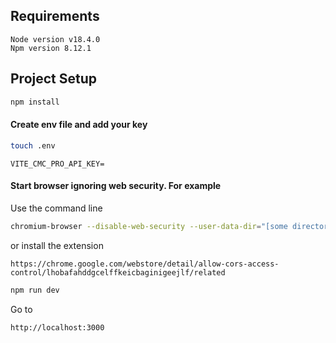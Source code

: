 ## Requirements

```
Node version v18.4.0
Npm version 8.12.1
```

## Project Setup

```sh
npm install
```
#### Create env file and add your key
```sh
touch .env
```

```
VITE_CMC_PRO_API_KEY=
```
#### Start browser ignoring web security. For example
Use the command line
```sh
chromium-browser --disable-web-security --user-data-dir="[some directory here]"
```
or install the extension
```
https://chrome.google.com/webstore/detail/allow-cors-access-control/lhobafahddgcelffkeicbaginigeejlf/related
```

```sh
npm run dev
```
Go to 
```
http://localhost:3000
```
